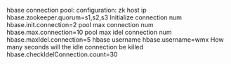 hbase connection pool:
configuration:
zk host ip
hbase.zookeeper.quorum=s1,s2,s3
Initialize connection num
hbase.init.connection=2
pool max connection num
hbase.max.connection=10
pool max idel connection num
hbase.maxIdel.connection=5
hbase username
hbase.username=wmx
How many seconds will the idle connection be killed
hbase.checkIdelConnection.count=30